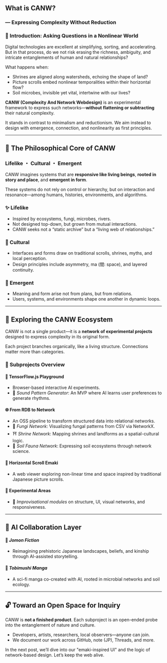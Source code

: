 ## What is CANW?

### — Expressing Complexity Without Reduction

### 🌿 Introduction: Asking Questions in a Nonlinear World

Digital technologies are excellent at simplifying, sorting, and accelerating.
But in that process, do we not risk erasing the richness, ambiguity, and intricate entanglements of human and natural relationships?

What happens when:

- Shrines are aligned along watersheds, echoing the shape of land?
- Picture scrolls embed nonlinear temporalities within their horizontal flow?
- Soil microbes, invisible yet vital, intertwine with our lives?

**CANW (Complexity And Network Webdesign)** is an experimental framework to express such networks—**without flattening or subtracting** their natural complexity.

It stands in contrast to minimalism and reductionism.
We aim instead to design with emergence, connection, and nonlinearity as first principles.

---

## 🧡 The Philosophical Core of CANW

### Lifelike ・ Cultural ・ Emergent

CANW imagines systems that are **responsive like living beings**, **rooted in story and place**, and **emergent in form**.

These systems do not rely on control or hierarchy, but on interaction and resonance—among humans, histories, environments, and algorithms.

### ✨ Lifelike

- Inspired by ecosystems, fungi, microbes, rivers.
- Not designed top-down, but grown from mutual interactions.
- CANW seeks not a “static archive” but a “living web of relationships.”

### 🎼 Cultural

- Interfaces and forms draw on traditional scrolls, shrines, myths, and local perception.
- Design principles include asymmetry, ma (間: space), and layered continuity.

### 🌱 Emergent

- Meaning and form arise not from plans, but from relations.
- Users, systems, and environments shape one another in dynamic loops.

---

## 🧬 Exploring the CANW Ecosystem

CANW is not a single product—it is a **network of experimental projects** designed to express complexity in its original form.

Each project branches organically, like a living structure.
Connections matter more than categories.

### 🔎 Subprojects Overview

#### 🤖 TensorFlow.js Playground

- Browser-based interactive AI experiments.
- 🎼 _Sound Pattern Generator_: An MVP where AI learns user preferences to generate rhythms.

#### 🌐 From RDB to Network

- An OSS pipeline to transform structured data into relational networks.
- 🍄 _Fungi Network_: Visualizing fungal patterns from CSV via NetworkX.
- ⛩ _Shrine Network_: Mapping shrines and landforms as a spatial-cultural logic.
- 🐜 _Soil Fauna Network_: Expressing soil ecosystems through network science.

#### 📜 Horizontal Scroll Emaki

- A web viewer exploring non-linear time and space inspired by traditional Japanese picture scrolls.

#### 🧪 Experimental Areas

- 🧚 _Improvisational modules_ on structure, UI, visual networks, and responsiveness.

---

## 🤝 AI Collaboration Layer

#### 📘 _Jomon Fiction_

- Reimagining prehistoric Japanese landscapes, beliefs, and kinship through AI-assisted storytelling.

#### 🦠 _Tobimushi Manga_

- A sci-fi manga co-created with AI, rooted in microbial networks and soil ecology.

---

## 🔓 Toward an Open Space for Inquiry

CANW is **not a finished product**.
Each subproject is an open-ended probe into the entanglement of nature and culture.

- Developers, artists, researchers, local observers—anyone can join.
- We document our work across GitHub, note (JP), Threads, and more.

In the next post, we’ll dive into our "emaki-inspired UI" and the logic of network-based design.
Let’s keep the web alive.

